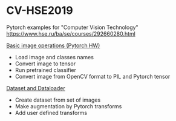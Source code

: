 # CV-HSE2019
Pytorch examples for "Computer Vision Technology"
https://www.hse.ru/ba/se/courses/292660280.html

[Basic image operations (Pytorch HW)](/helloworld/HelloWorld.ipynb)

- Load image and classes names
- Convert image to tensor
- Run pretrained classifier
- Convert image from OpenCV format to PIL and Pytorch tensor

[Dataset and Dataloader](helloworld/Dataset_and_Dataloader.ipynb)
- Create dataset from set of images
- Make augmentation by Pytorch transforms
- Add user defined transforms

